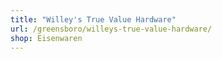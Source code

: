```yaml
---
title: "Willey's True Value Hardware"
url: /greensboro/willeys-true-value-hardware/
shop: Eisenwaren
---
```


